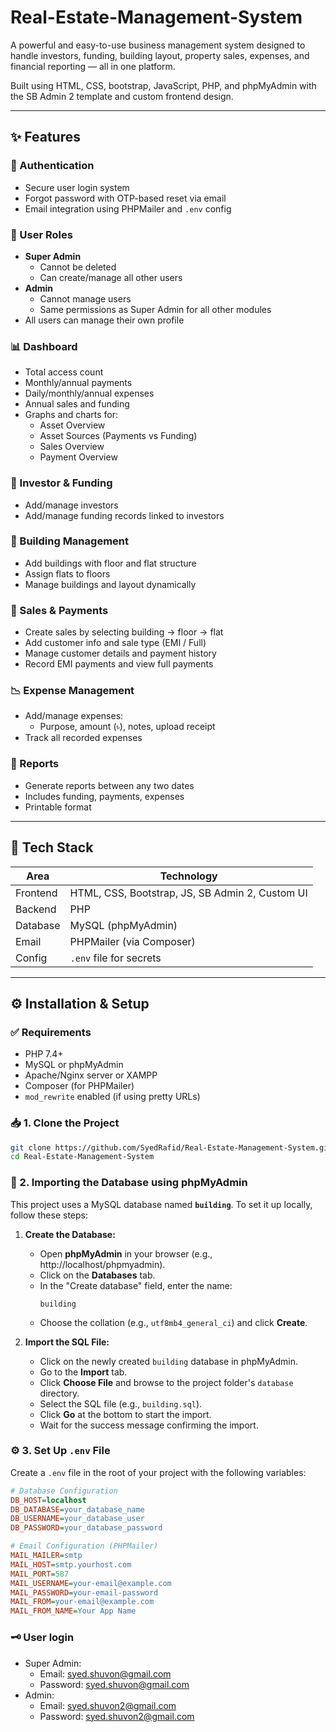 # Real-Estate-Management-System
A powerful and easy-to-use business management system designed to handle investors, funding, building layout, property sales, expenses, and financial reporting — all in one platform.

Built using HTML, CSS, bootstrap, JavaScript, PHP, and phpMyAdmin with the SB Admin 2 template and custom frontend design.

---

## ✨ Features

### 🔐 Authentication
- Secure user login system
- Forgot password with OTP-based reset via email
- Email integration using PHPMailer and `.env` config

### 👥 User Roles
- **Super Admin**
  - Cannot be deleted
  - Can create/manage all other users
- **Admin**
  - Cannot manage users
  - Same permissions as Super Admin for all other modules
- All users can manage their own profile

### 📊 Dashboard
- Total access count
- Monthly/annual payments
- Daily/monthly/annual expenses
- Annual sales and funding
- Graphs and charts for:
  - Asset Overview
  - Asset Sources (Payments vs Funding)
  - Sales Overview
  - Payment Overview

### 💼 Investor & Funding
- Add/manage investors
- Add/manage funding records linked to investors

### 🏢 Building Management
- Add buildings with floor and flat structure
- Assign flats to floors
- Manage buildings and layout dynamically

### 🛒 Sales & Payments
- Create sales by selecting building → floor → flat
- Add customer info and sale type (EMI / Full)
- Manage customer details and payment history
- Record EMI payments and view full payments

### 📉 Expense Management
- Add/manage expenses:
  - Purpose, amount (৳), notes, upload receipt
- Track all recorded expenses

### 📄 Reports
- Generate reports between any two dates
- Includes funding, payments, expenses
- Printable format

---

## 🧰 Tech Stack

| Area       | Technology           |
|------------|----------------------|
| Frontend   | HTML, CSS, Bootstrap, JS, SB Admin 2, Custom UI |
| Backend    | PHP                  |
| Database   | MySQL (phpMyAdmin)   |
| Email      | PHPMailer (via Composer) |
| Config     | `.env` file for secrets |

---

## ⚙️ Installation & Setup

### ✅ Requirements

- PHP 7.4+
- MySQL or phpMyAdmin
- Apache/Nginx server or XAMPP
- Composer (for PHPMailer)
- `mod_rewrite` enabled (if using pretty URLs)

### 📥 1. Clone the Project

```bash
git clone https://github.com/SyedRafid/Real-Estate-Management-System.git
cd Real-Estate-Management-System
```

### 📂 2. Importing the Database using phpMyAdmin

This project uses a MySQL database named **`building`**. To set it up locally, follow these steps:

1. **Create the Database:**

   - Open **phpMyAdmin** in your browser (e.g., http://localhost/phpmyadmin).
   - Click on the **Databases** tab.
   - In the "Create database" field, enter the name:  
     ```
     building
     ```
   - Choose the collation (e.g., `utf8mb4_general_ci`) and click **Create**.

2. **Import the SQL File:**

   - Click on the newly created `building` database in phpMyAdmin.
   - Go to the **Import** tab.
   - Click **Choose File** and browse to the project folder's `database` directory.
   - Select the SQL file (e.g., `building.sql`).
   - Click **Go** at the bottom to start the import.
   - Wait for the success message confirming the import.
     

### ⚙️ 3. Set Up `.env` File

Create a `.env` file in the root of your project with the following variables:

```ini
# Database Configuration
DB_HOST=localhost
DB_DATABASE=your_database_name
DB_USERNAME=your_database_user
DB_PASSWORD=your_database_password

# Email Configuration (PHPMailer)
MAIL_MAILER=smtp
MAIL_HOST=smtp.yourhost.com
MAIL_PORT=587
MAIL_USERNAME=your-email@example.com
MAIL_PASSWORD=your-email-password
MAIL_FROM=your-email@example.com
MAIL_FROM_NAME=Your App Name
```
### 🗝️ User login
- Super Admin:
  - Email: syed.shuvon@gmail.com
  - Password: syed.shuvon@gmail.com
- Admin:
  - Email: syed.shuvon2@gmail.com
  - Password: syed.shuvon2@gmail.com
